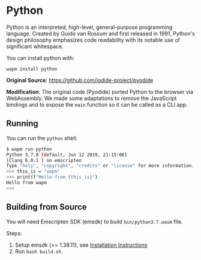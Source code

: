 # Python

Python is an interpreted, high-level, general-purpose programming language. Created by Guido van Rossum and first released in 1991, Python's design philosophy emphasizes code readability with its notable use of significant whitespace.

You can install python with:

```shell
wapm install python
```

**Original Source**: https://github.com/iodide-project/pyodide

**Modification**: The original code (Pyodide) ported Python to the browser via WebAssembly. We made some adaptations to remove the JavaScript bindings and to expose the `main` function so it can be called as a CLI app.


## Running

You can run the `python` shell:

```bash
$ wapm run python
Python 3.7.0 (default, Jun 12 2019, 21:15:06)
[Clang 6.0.1 ] on emscripten
Type "help", "copyright", "credits" or "license" for more information.
>>> this_is = "wapm"
>>> print(f"Hello from {this_is}")
Hello from wapm
>>>
```


## Building from Source

You will need Emscripten SDK (emsdk) to build `bin/python3.7.wasm` file.

Steps:

1. Setup emsdk (>= 1.38.11), see [Installation Instructions](https://github.com/juj/emsdk#installation-instructions)
2. Run `bash build.sh`
